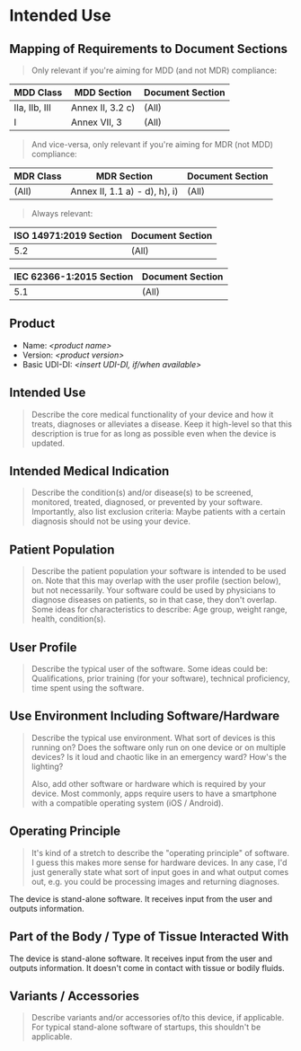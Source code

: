 # Intended Use

## Mapping of Requirements to Document Sections

> Only relevant if you're aiming for MDD (and not MDR) compliance:

| MDD Class     | MDD Section      | Document Section |
|---------------|------------------|------------------|
| IIa, IIb, III | Annex II, 3.2 c) | (All)            |
| I             | Annex VII, 3     | (All)            |

> And vice-versa, only relevant if you're aiming for MDR (not MDD) compliance:

| MDR Class | MDR Section                   | Document Section |
|-----------|-------------------------------|------------------|
| (All)     | Annex II, 1.1 a) - d), h), i) | (All)            |

> Always relevant:

| ISO 14971:2019 Section | Document Section |
|------------------------|------------------|
| 5.2                    | (All)            |

| IEC 62366-1:2015 Section | Document Section |
|--------------------------|------------------|
| 5.1                      | (All)            |

## Product

 * Name: *\<product name\>*
 * Version: *\<product version\>*
 * Basic UDI-DI: *\<insert UDI-DI, if/when available\>*

## Intended Use

> Describe the core medical functionality of your device and how it treats, diagnoses or alleviates a disease.
> Keep it high-level so that this description is true for as long as possible even when the device is updated.

## Intended Medical Indication

> Describe the condition(s) and/or disease(s) to be screened, monitored, treated, diagnosed, or prevented by
> your software. Importantly, also list exclusion criteria: Maybe patients with a certain diagnosis should not
> be using your device.

## Patient Population

> Describe the patient population your software is intended to be used on. Note that this may overlap with the
> user profile (section below), but not necessarily. Your software could be used by physicians to diagnose
> diseases on patients, so in that case, they don't overlap. Some ideas for characteristics to describe: Age
> group, weight range, health, condition(s).

## User Profile

> Describe the typical user of the software. Some ideas could be: Qualifications, prior training (for your
> software), technical proficiency, time spent using the software.

## Use Environment Including Software/Hardware

> Describe the typical use environment. What sort of devices is this running on? Does the software only run on
> one device or on multiple devices? Is it loud and chaotic like in an emergency ward? How's the lighting?
>
> Also, add other software or hardware which is required by your device. Most commonly, apps require users to
> have a smartphone with a compatible operating system (iOS / Android).

## Operating Principle

> It's kind of a stretch to describe the "operating principle" of software. I guess this makes more sense for
> hardware devices. In any case, I'd just generally state what sort of input goes in and what output comes
> out, e.g. you could be processing images and returning diagnoses.

The device is stand-alone software. It receives input from the user and outputs information.

## Part of the Body / Type of Tissue Interacted With

The device is stand-alone software. It receives input from the user and outputs information. It doesn't come
in contact with tissue or bodily fluids.

## Variants / Accessories

> Describe variants and/or accessories of/to this device, if applicable. For typical stand-alone software of
> startups, this shouldn't be applicable.
